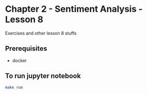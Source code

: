 # Chapter 2 - Sentiment Analysis - Lesson 8
Exercises and other lesson 8 stuffs

## Prerequisites
 * docker

## To run jupyter notebook

```bash
make run
```

